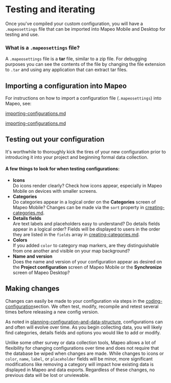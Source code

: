 # Testing and iterating

Once you've compiled your custom configuration, you will have a `.mapeosettings` file that can be imported into Mapeo Mobile and Desktop for testing and use.

### What is a **`.mapeosettings`** file? <a href="#what-is-a-.mapeosettings-file" id="what-is-a-.mapeosettings-file"></a>

A `.mapeosettings` file is a **tar** file, similar to a zip file. For debugging purposes you can see the contents of the file by changing the file extension to `.tar` and using any application that can extract tar files.

## Importing a configuration into Mapeo

For instructions on how to import a configuration file (`.mapeosettings`) into Mapeo, see:

[importing-configurations.md](../../../mapeo-mobile-installation-setup/importing-configurations.md "mention")

[importing-configurations.md](../../../mapeo-desktop-installation-setup/importing-configurations.md "mention")

## Testing out your configuration

It's worthwhile to thoroughly kick the tires of your new configuration prior to introducing it into your project and beginning formal data collection.

#### A few things to look for when testing configurations:

* **Icons**\
  Do icons render clearly? Check how icons appear, especially in Mapeo Mobile on devices with smaller screens.
* **Categories**\
  Do categories appear in a logical order on the **Categories** screen of Mapeo Mobile? Changes can be made via the `sort` property in [creating-categories.md](coding-configuration/creating-categories.md "mention").&#x20;
* **Details fields**\
  Are text labels and placeholders easy to understand? Do details fields appear in a logical order? Fields will be displayed to users in the order they are listed in the `fields` array in [creating-categories.md](coding-configuration/creating-categories.md "mention").
* **Colors**\
  If you added `color` to category map markers, are they distinguishable from one another and visible on your map background?
* **Name and version**\
  Does the name and version of your configuration appear as desired on the **Project configuration** screen of Mapeo Mobile or the **Synchronize** screen of Mapeo Desktop?

## Making changes

Changes can easily be made to your configuration via steps in the [coding-configuration](coding-configuration/ "mention")section. We often test, modify, recompile and retest several times before releasing a new config version.

As noted in [planning-configuration-and-data-structure](planning-configuration-and-data-structure/ "mention"), configurations can and often will evolve over time. As you begin collecting data, you will likely find categories, details fields and options you would like to add or modify.&#x20;

Unlike some other survey or data collection tools, Mapeo allows a lot of flexibility for changing configurations over time and does not require that the database be wiped when changes are made. While changes to icons or  `color`, `name`,  `label`, or `placeholder` fields will be minor, more significant modifications like removing a category will impact how existing data is displayed in Mapeo and data exports. Regardless of these changes, no previous data will be lost or unviewable.
